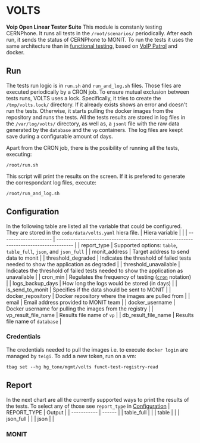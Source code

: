 # VOLTS
**Voip Open Linear Tester Suite**
This module is constanly testing CERNPhone. It runs all tests in the `/root/scenarios/` periodically. After each run, it sends the status of CERNPhone to MONIT. To run the tests it uses the same architecture than in [functional testing](https://gitlab.cern.ch/cernphone/functional-testing), based on [VoIP Patrol](https://github.com/igorolhovskiy/voip_patrol) and docker.

## Run
The tests run logic is in `run.sh` and `run_and_log.sh` files.
Those files are executed periodically by a CRON job.
To ensure mutual exclusion between tests runs, VOLTS uses a lock. Specifically, it tries to create the `/tmp/volts.lock/` directory. If it already exists shows an error and doesn't run the tests.
Otherwise, it starts pulling the docker images from the repository and runs the tests.
All the tests results are stored in log files in the `/var/log/volts/` directory, as well as, a `jsonl` file with the raw data generated by the `database` and the `vp` containers.
The log files are keept save during a configurable amount of days.

Apart from the CRON job, there is the posibility of running all the tests, executing:
```
/root/run.sh
```
This script will print the results on the screen. If it is prefered to generate the correspondant log files, execute:
```
/root/run_and_log.sh
```



## Configuration
In the following table are listed all the variable that could be configured. They are stored in the `code/data/volts.yaml` hiera file.
| Hiera variable        |                                                                                       |
| --------------------- | ------------------------------------------------------------------------------------- |
| report_type           | Supported options: `table`, `table_full`, `json`, and `json_full`                     |
| monit_address         | Target address to send data to monit                                                  |
| threshold_degraded    | Indicates the threshold of failed tests needed to show the application as degraded    |
| threshold_unavailable | Indicates the threshold of failed tests needed to show the application as unavailable |
| cron_min              | Regulates the frequency of testing ([`cron`](https://crontab.guru/) notation)         |
| logs_backup_days      | How long the logs would be stored (in days)                                           |
| is_send_to_monit      | Specifies if the data should be sent to MONIT                                         |
| docker_repository     | Docker repository where the images are pulled from                                    |
| email                 | Email address provided to MONIT team                                                  |
| docker_username       | Docker username for pulling the images from the registry                              |
| vp_result_file_name   | Results file name of `vp`                                                             |
| db_result_file_name   | Results file name of `database`                                                       |

### Credentials
The credentials needed to pull the images i.e. to execute `docker login` are managed by `teigi`.
To add a new token, run on a vm:
```
tbag set --hg hg_tone/mgmt/volts funct-test-registry-read
```

## Report
In the next chart are all the currently supported ways to print the results of the tests. To select any of those see `report_type` in [Configuration](#configuration)
| REPORT_TYPE | Output |
| ----------- | ------ |
| table_full  |        |
| table       |        |
| json_full   |        |
| json        |        |

### MONIT



